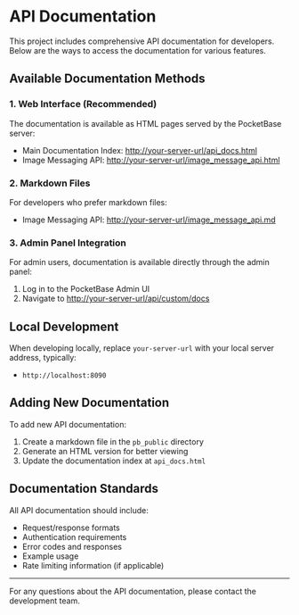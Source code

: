 # API Documentation

This project includes comprehensive API documentation for developers. Below are the ways to access the documentation for various features.

## Available Documentation Methods

### 1. Web Interface (Recommended)

The documentation is available as HTML pages served by the PocketBase server:

- Main Documentation Index: [http://your-server-url/api_docs.html](http://your-server-url/api_docs.html)
- Image Messaging API: [http://your-server-url/image_message_api.html](http://your-server-url/image_message_api.html)

### 2. Markdown Files

For developers who prefer markdown files:

- Image Messaging API: [http://your-server-url/image_message_api.md](http://your-server-url/image_message_api.md)

### 3. Admin Panel Integration

For admin users, documentation is available directly through the admin panel:

1. Log in to the PocketBase Admin UI
2. Navigate to [http://your-server-url/api/custom/docs](http://your-server-url/api/custom/docs)

## Local Development

When developing locally, replace `your-server-url` with your local server address, typically:
- `http://localhost:8090`

## Adding New Documentation

To add new API documentation:

1. Create a markdown file in the `pb_public` directory
2. Generate an HTML version for better viewing
3. Update the documentation index at `api_docs.html`

## Documentation Standards

All API documentation should include:

- Request/response formats
- Authentication requirements
- Error codes and responses
- Example usage
- Rate limiting information (if applicable)

---

For any questions about the API documentation, please contact the development team.
